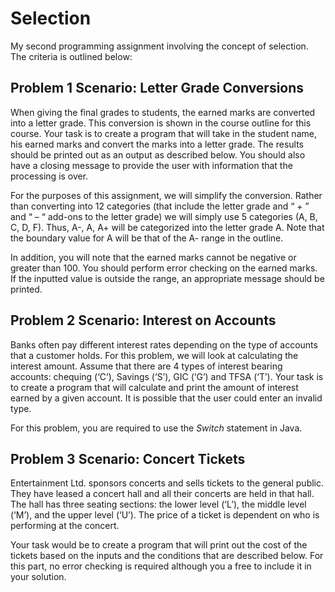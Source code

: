 # Selection
My second programming assignment involving the concept of selection. The criteria is outlined below:

## Problem 1 Scenario:  Letter Grade Conversions

When giving the final grades to students, the earned marks are converted into a letter grade.  This conversion is shown in the course outline for this course.   Your task is to create a program that will take in the student name, his earned marks and convert the marks into a letter grade.  The results should be printed out as an output as described below.  You should also have a closing message to provide the user with information that the processing is over.

For the purposes of this assignment, we will simplify the conversion.  Rather than converting into 12 categories (that include the letter grade and “ + ” and “ – “ add-ons to the letter grade)  we will simply use 5 categories (A, B, C, D, F).   Thus, A-, A, A+ will be categorized into the letter grade A.  Note that the boundary value for A will be that of the A- range in the outline. 

In addition, you will note that the earned marks cannot be negative or greater than 100.  You should perform error checking on the earned marks.  If the inputted value is outside the range, an appropriate message should be printed.

## Problem 2 Scenario:  Interest on Accounts

Banks often pay different interest rates depending on the type of accounts that a customer holds.  For this problem, we will look at calculating the interest amount.  Assume that there are 4 types of interest bearing accounts:  chequing (‘C’), Savings (‘S’), GIC (‘G’) and TFSA (‘T’).  Your task is to create a program that will calculate and print the amount of interest earned by a given account.  It is possible that the user could enter an invalid type.

For this problem, you are required to use the _Switch_ statement in Java.

## Problem 3 Scenario:  Concert Tickets

Entertainment Ltd. sponsors concerts and sells tickets to the general public.    They have leased a concert hall and all their concerts are held in that hall.   The hall has three seating sections:  the lower level (‘L’), the middle level (‘M’), and the upper level (‘U’).  The price of a ticket is dependent on who is performing at the concert.  

Your task would be to create a program that will print out the cost of the tickets based on the inputs and the conditions that are described below.  For this part, no error checking is required although you a free to include it in your solution.
